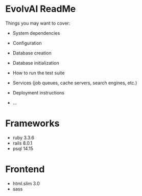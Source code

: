 # EvolvAI ReadMe


Things you may want to cover:

* System dependencies

* Configuration

* Database creation

* Database initialization

* How to run the test suite

* Services (job queues, cache servers, search engines, etc.)

* Deployment instructions

* ...
# Frameworks 

- ruby 3.3.6 
- rails 8.0.1 
- psql 14.15

# Frontend

- html.slim 3.0
- sass